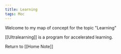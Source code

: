 ```yaml
---
title: Learning
tags: Moc
---
```


Welcome to my map of concept for the topic "Learning"



[[Ultralearning]] is a program for accelerated learning.
























Return to [[Home Note]]